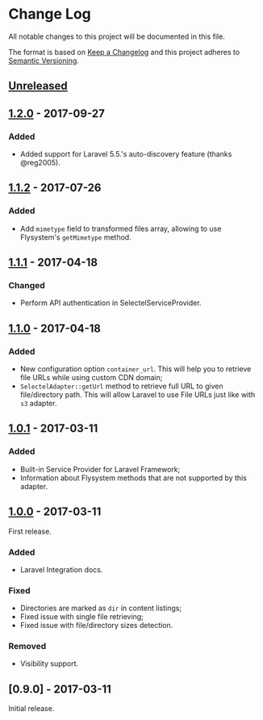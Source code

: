 # Change Log
All notable changes to this project will be documented in this file.

The format is based on [Keep a Changelog](http://keepachangelog.com/) 
and this project adheres to [Semantic Versioning](http://semver.org/).

## [Unreleased]

## [1.2.0] - 2017-09-27
### Added
- Added support for Laravel 5.5.'s auto-discovery feature (thanks @reg2005).

## [1.1.2] - 2017-07-26
### Added
- Add `mimetype` field to transformed files array, allowing to use Flysystem's `getMimetype` method.

## [1.1.1] - 2017-04-18
### Changed
- Perform API authentication in SelectelServiceProvider.

## [1.1.0] - 2017-04-18
### Added
- New configuration option `container_url`. This will help you to retrieve file URLs while using custom CDN domain;
- `SelectelAdapter::getUrl` method to retrieve full URL to given file/directory path. This will allow Laravel to use File URLs just like with `s3` adapter.

## [1.0.1] - 2017-03-11
### Added
- Built-in Service Provider for Laravel Framework;
- Information about Flysystem methods that are not supported by this adapter.

## [1.0.0] - 2017-03-11
First release.

### Added
- Laravel Integration docs.

### Fixed
- Directories are marked as `dir` in content listings;
- Fixed issue with single file retrieving;
- Fixed issue with file/directory sizes detection.

### Removed
- Visibility support.

## [0.9.0] - 2017-03-11
Initial release.

[Unreleased]: https://github.com/ArtPetrov/flysystem-selectel/compare/1.2.0...HEAD
[1.2.0]: https://github.com/ArtPetrov/flysystem-selectel/compare/1.1.2...1.2.0
[1.1.2]: https://github.com/ArtPetrov/flysystem-selectel/compare/1.1.1...1.1.2
[1.1.1]: https://github.com/ArtPetrov/flysystem-selectel/compare/1.1.0...1.1.1
[1.1.0]: https://github.com/ArtPetrov/flysystem-selectel/compare/1.0.1...1.1.0
[1.0.1]: https://github.com/ArtPetrov/flysystem-selectel/compare/1.0.0...1.0.1
[1.0.0]: https://github.com/ArtPetrov/flysystem-selectel/compare/0.9.0...1.0.0
